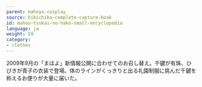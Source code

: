 ```yaml
---
parent: mahoyo-cosplay
source: hibichika-complete-capture-book
id: mahou-tsukai-no-hako-small-encyclopedia
language: ja
weight: 59
category:
- clothes
---
```


2009年9月の「まほよ」新情報公開に合わせてのお召し替え。千鍵が有珠、ひびきが青子の衣装で登場。体のラインがくっきりと出る礼園制服に挑んだ千鍵を称えるお便りが大量に届いた。
